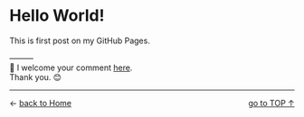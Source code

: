 # Hello World!

This is first post on my GitHub Pages.

———  
💬 I welcome your comment [here](https://github.com/pakLebah/paklebah.github.io/issues/1).  
Thank you. 😊

---
<span style="float: left">← [back to Home](index.md)</span> <span style="float: right">[go to TOP ↑](#top)</span>
